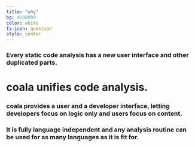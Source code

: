 ```yaml
---
title: "why"
bg: #2980b9
color: white
fa-icon: question
style: center
---
```


### Every static code analysis has a new user interface and other duplicated parts.

# coala unifies code analysis.

### coala provides a user and a developer interface, letting developers focus on logic only and users focus on content.

### It is fully language independent and any analysis routine can be used for as many languages as it is fit for.
